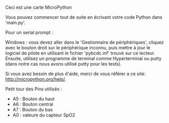 Ceci est une carte MicroPython

Vous pouvez commencer tout de suite en écrivant votre code Python dans 'main.py'.

Pour un serial prompt :

Windows : vous devez aller dans le 'Gestionnaire de périphériques', cliquez avec le bouton droit sur le périphérique inconnu,
puis mettre à jour le logiciel de pilote en utilisant le fichier 'pybcdc.inf' trouvé sur ce lecteur.
Ensuite, utilisez un programme de terminal comme Hyperterminal ou putty (dans notre cas nous avons utilisé putty pour les tests).

Si vous avez besoin de plus d'aide, merci de vous référer a ce site: http://micropython.org/help/.

Petit tour des Pins utilisés :
  - A5 : Bouton du haut
  - A6 : Bouton central
  - A7 : Bouton du bas
  - A0 : valeure du capteur SpO2
